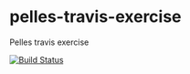 # pelles-travis-exercise
Pelles travis exercise


[![Build Status](https://travis-ci.org/pellegoeg/pelles-travis-exercise.svg?branch=master)](https://travis-ci.org/pellegoeg/pelles-travis-exercise)

